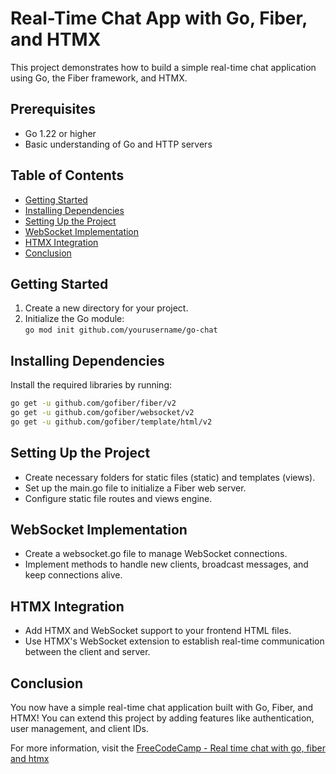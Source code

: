 # Real-Time Chat App with Go, Fiber, and HTMX

This project demonstrates how to build a simple real-time chat application using Go, the Fiber framework, and HTMX.

## Prerequisites

- Go 1.22 or higher
- Basic understanding of Go and HTTP servers

## Table of Contents

- [Getting Started](#getting-started)
- [Installing Dependencies](#installing-dependencies)
- [Setting Up the Project](#setting-up-the-project)
- [WebSocket Implementation](#websocket-implementation)
- [HTMX Integration](#htmx-integration)
- [Conclusion](#conclusion)

## Getting Started

1. Create a new directory for your project.
2. Initialize the Go module:  
   `go mod init github.com/yourusername/go-chat`

## Installing Dependencies

Install the required libraries by running:

```bash
go get -u github.com/gofiber/fiber/v2
go get -u github.com/gofiber/websocket/v2
go get -u github.com/gofiber/template/html/v2
```

## Setting Up the Project
* Create necessary folders for static files (static) and templates (views).
* Set up the main.go file to initialize a Fiber web server.
* Configure static file routes and views engine.

## WebSocket Implementation
* Create a websocket.go file to manage WebSocket connections.
* Implement methods to handle new clients, broadcast messages, and keep connections alive.

## HTMX Integration
* Add HTMX and WebSocket support to your frontend HTML files.
* Use HTMX's WebSocket extension to establish real-time communication between the client and server.

## Conclusion
You now have a simple real-time chat application built with Go, Fiber, and HTMX! You can extend this project by adding features like authentication, user management, and client IDs.

For more information, visit the [FreeCodeCamp - Real time chat with go, fiber and htmx](https://www.freecodecamp.org/news/real-time-chat-with-go-fiber-htmx/)
